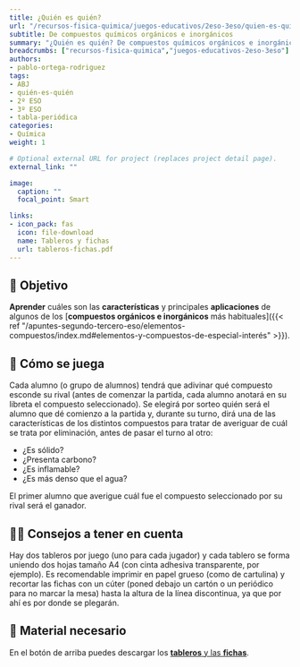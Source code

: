 ```yaml
---
title: ¿Quién es quién?
url: "/recursos-fisica-quimica/juegos-educativos/2eso-3eso/quien-es-quien"
subtitle: De compuestos químicos orgánicos e inorgánicos
summary: "¿Quién es quién? De compuestos químicos orgánicos e inorgánicos."
breadcrumbs: ["recursos-fisica-quimica","juegos-educativos-2eso-3eso"]
authors:
- pablo-ortega-rodriguez
tags:
- ABJ
- quién-es-quién
- 2º ESO
- 3º ESO
- tabla-periódica
categories:
- Química
weight: 1

# Optional external URL for project (replaces project detail page).
external_link: ""

image:
  caption: ""
  focal_point: Smart

links:
- icon_pack: fas
  icon: file-download
  name: Tableros y fichas
  url: tableros-fichas.pdf
---
```


## 🎯 Objetivo

**Aprender** cuáles son las **características** y principales **aplicaciones** de algunos de los [**compuestos orgánicos e inorgánicos** más habituales]({{< ref "/apuntes-segundo-tercero-eso/elementos-compuestos/index.md#elementos-y-compuestos-de-especial-interés" >}}).

## 🎲 Cómo se juega

Cada alumno (o grupo de alumnos) tendrá que adivinar qué compuesto esconde su rival (antes de comenzar la partida, cada alumno anotará en su libreta el compuesto seleccionado). Se elegirá por sorteo quién será el alumno que dé comienzo a la partida y, durante su turno, dirá una de las características de los distintos compuestos para tratar de averiguar de cuál se trata por eliminación, antes de pasar el turno al otro:

- ¿Es sólido?
- ¿Presenta carbono?
- ¿Es inflamable?
- ¿Es más denso que el agua?

El primer alumno que averigue cuál fue el compuesto seleccionado por su rival será el ganador.

## 🧑‍🏫 Consejos a tener en cuenta

Hay dos tableros por juego (uno para cada jugador) y cada tablero se forma uniendo dos hojas tamaño A4 (con cinta adhesiva transparente, por ejemplo). Es recomendable imprimir en papel grueso (como de cartulina) y recortar las fichas con un cúter (poned debajo un cartón o un periódico para no marcar la mesa) hasta la altura de la línea discontinua, ya que por ahí es por donde se plegarán.

## 📩 Material necesario

En el botón de arriba puedes descargar los [**tableros** y las **fichas**](tableros-fichas.pdf).
